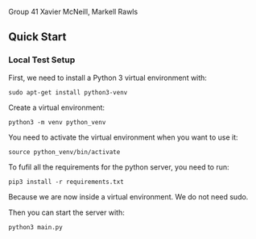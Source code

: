 Group 41
Xavier McNeill,
Markell Rawls

## Quick Start

### Local Test Setup

First, we need to install a Python 3 virtual environment with:

```
sudo apt-get install python3-venv
```

Create a virtual environment:

```
python3 -m venv python_venv
```

You need to activate the virtual environment when you want to use it:

```
source python_venv/bin/activate
```

To fufil all the requirements for the python server, you need to run:

```
pip3 install -r requirements.txt
```

Because we are now inside a virtual environment. We do not need sudo.

Then you can start the server with:

```
python3 main.py
```
